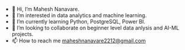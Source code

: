- 👋 Hi, I’m Mahesh Nanavare.
- 👀 I’m interested in data analytics and machine learning.
- 🌱 I’m currently learning Python, PostgreSQL, Power BI.
- 💞️ I’m looking to collaborate on beginner level data anlysis and AI-ML projects.
- 📫 How to reach me maheshnanavare2212@gmail.com

<!---
Mahesh-PN/Mahesh-PN is a ✨ special ✨ repository because its `README.md` (this file) appears on your GitHub profile.
You can click the Preview link to take a look at your changes.
--->
